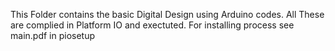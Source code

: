 This Folder contains the basic Digital Design using Arduino codes.
All These are complied in Platform IO and exectuted.
For installing process see main.pdf in piosetup
